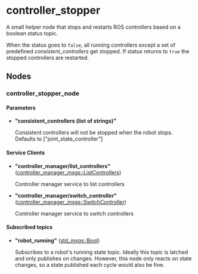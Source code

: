 # controller_stopper

A small helper node that stops and restarts ROS controllers based on a boolean status topic.

When the status goes to `false`, all running controllers except a set of predefined
*consistent_controllers* get stopped. If status returns to `true` the stopped controllers are
restarted.

## Nodes
### controller_stopper_node



#### Parameters
 * **"consistent_controllers (list of strings)"**

    Consistent controllers will not be stopped when the robot stops. Defaults to  ["joint_state_controller"]

#### Service Clients
 * **"controller_manager/list_controllers"** ([controller_manager_msgs::ListControllers](http://docs.ros.org/api/controller_manager_msgs/html/srv/ListControllers.html))

    Controller manager service to list controllers

 * **"controller_manager/switch_controller"** ([controller_manager_msgs::SwitchController](http://docs.ros.org/api/controller_manager_msgs/html/srv/SwitchController.html))

    Controller manager service to switch controllers

#### Subscribed topics
 * **"robot_running"** ([std_msgs::Bool](http://docs.ros.org/api/std_msgs/html/msg/Bool.html))

    Subscribes to a robot's running state topic. Ideally this topic is latched and only publishes  on changes. However, this node only reacts on state changes, so a state published each cycle  would also be fine.


